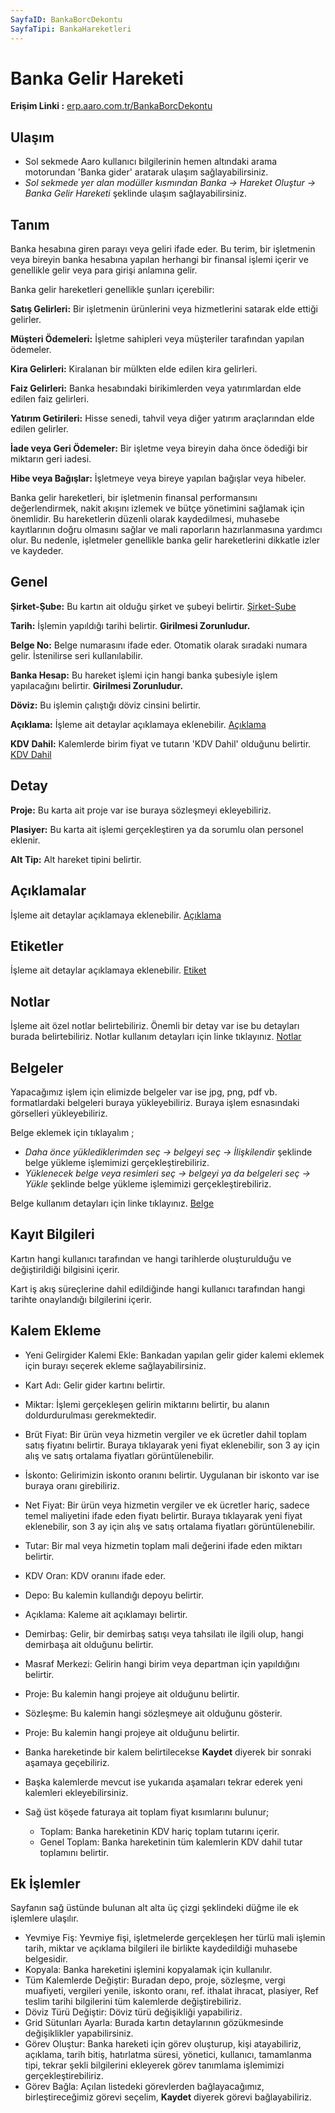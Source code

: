 ```yaml
---
SayfaID: BankaBorcDekontu
SayfaTipi: BankaHareketleri
---
```


# Banka Gelir Hareketi

**Erişim Linki :** [erp.aaro.com.tr/BankaBorcDekontu](erp.aaro.com.tr/BankaBorcDekontu)

## Ulaşım

- Sol sekmede Aaro kullanıcı bilgilerinin hemen altındaki arama motorundan 'Banka gider' aratarak ulaşım sağlayabilirsiniz.
- *Sol sekmede yer alan modüller kısmından Banka -> Hareket Oluştur -> Banka Gelir Hareketi* şeklinde ulaşım sağlayabilirsiniz.

## Tanım

Banka hesabına giren parayı veya geliri ifade eder. 
Bu terim, bir işletmenin veya bireyin banka hesabına yapılan herhangi bir finansal işlemi içerir ve genellikle gelir veya para girişi anlamına gelir.

Banka gelir hareketleri genellikle şunları içerebilir:

**Satış Gelirleri:** Bir işletmenin ürünlerini veya hizmetlerini satarak elde ettiği gelirler.

**Müşteri Ödemeleri:** İşletme sahipleri veya müşteriler tarafından yapılan ödemeler.

**Kira Gelirleri:** Kiralanan bir mülkten elde edilen kira gelirleri.

**Faiz Gelirleri:** Banka hesabındaki birikimlerden veya yatırımlardan elde edilen faiz gelirleri.

**Yatırım Getirileri:** Hisse senedi, tahvil veya diğer yatırım araçlarından elde edilen gelirler.

**İade veya Geri Ödemeler:** Bir işletme veya bireyin daha önce ödediği bir miktarın geri iadesi.

**Hibe veya Bağışlar:** İşletmeye veya bireye yapılan bağışlar veya hibeler.

Banka gelir hareketleri, bir işletmenin finansal performansını değerlendirmek, nakit akışını izlemek ve bütçe yönetimini sağlamak için önemlidir. 
Bu hareketlerin düzenli olarak kaydedilmesi, muhasebe kayıtlarının doğru olmasını sağlar ve mali raporların hazırlanmasına yardımcı olur. 
Bu nedenle, işletmeler genellikle banka gelir hareketlerini dikkatle izler ve kaydeder.

## Genel
 
**Şirket-Şube:** Bu kartın ait olduğu şirket ve şubeyi belirtir. [Şirket-Şube](../TemelOzellikler/SirketSubeHareket.md)

**Tarih:** İşlemin yapıldığı tarihi belirtir. **Girilmesi Zorunludur.**

**Belge No:** Belge numarasını ifade eder. Otomatik olarak sıradaki numara gelir. İstenilirse seri kullanılabilir.

**Banka Hesap:** Bu hareket işlemi için hangi banka şubesiyle işlem yapılacağını belirtir. 
**Girilmesi Zorunludur.**

**Döviz:** Bu işlemin çalıştığı döviz cinsini belirtir.

**Açıklama:** İşleme ait detaylar açıklamaya eklenebilir. [Açıklama](../TemelOzellikler/Aciklama.md)

**KDV Dahil:** Kalemlerde birim fiyat ve tutarın 'KDV Dahil' olduğunu belirtir. [KDV Dahil](../TemelOzellikler/KDVdahil.md)

## Detay

**Proje:** Bu karta ait proje var ise buraya sözleşmeyi ekleyebiliriz.

**Plasiyer:** Bu karta ait işlemi gerçekleştiren ya da sorumlu olan personel eklenir.

**Alt Tip:** Alt hareket tipini belirtir.

## Açıklamalar

İşleme ait detaylar açıklamaya eklenebilir. [Açıklama](../TemelOzellikler/Aciklama.md)

## Etiketler

İşleme ait detaylar açıklamaya eklenebilir. [Etiket](../TemelOzellikler/Etiketler.md)

## Notlar 

İşleme ait özel notlar belirtebiliriz. 
Önemli bir detay var ise bu detayları burada belirtebiliriz.
Notlar kullanım detayları için linke tıklayınız. [Notlar](../TemelOzellikler/Notlar.md)

## Belgeler

Yapacağımız işlem için elimizde belgeler var ise jpg, png, pdf vb. formatlardaki belgeleri buraya yükleyebiliriz.
Buraya işlem esnasındaki görselleri yükleyebiliriz.

Belge eklemek için tıklayalım ;

- *Daha önce yüklediklerimden seç -> belgeyi seç -> İlişkilendir* şeklinde belge yükleme işlemimizi gerçekleştirebiliriz.
- *Yüklenecek belge veya resimleri seç -> belgeyi ya da belgeleri seç -> Yükle* şeklinde belge yükleme işlemimizi gerçekleştirebiliriz.

Belge kullanım detayları için linke tıklayınız. [Belge](../TemelOzellikler/Belgeler.md)

## Kayıt Bilgileri

Kartın hangi kullanıcı tarafından ve hangi tarihlerde oluşturulduğu ve değiştirildiği bilgisini içerir.

Kart iş akış süreçlerine dahil edildiğinde hangi kullanıcı tarafından hangi tarihte onaylandığı bilgilerini içerir. 

## Kalem Ekleme

- Yeni Gelirgider Kalemi Ekle: Bankadan yapılan gelir gider kalemi eklemek için burayı seçerek ekleme sağlayabilirsiniz.

- Kart Adı: Gelir gider kartını belirtir.
- Miktar: İşlemi gerçekleşen gelirin miktarını belirtir, bu alanın doldurdurulması gerekmektedir.
- Brüt Fiyat: Bir ürün veya hizmetin vergiler ve ek ücretler dahil toplam satış fiyatını belirtir. 
	Buraya tıklayarak yeni fiyat eklenebilir, son 3 ay için alış ve satış ortalama fiyatları görüntülenebilir.
- İskonto: Gelirimizin iskonto oranını belirtir. Uygulanan bir iskonto var ise buraya oranı girebiliriz.
- Net Fiyat: Bir ürün veya hizmetin vergiler ve ek ücretler hariç, sadece temel maliyetini ifade eden fiyatı belirtir. 
	Buraya tıklayarak yeni fiyat eklenebilir, son 3 ay için alış ve satış ortalama fiyatları görüntülenebilir.
- Tutar: Bir mal veya hizmetin toplam mali değerini ifade eden miktarı belirtir. 
- KDV Oran: KDV oranını ifade eder.
- Depo: Bu kalemin kullandığı depoyu belirtir.
- Açıklama: Kaleme ait açıklamayı belirtir.
- Demirbaş: Gelir, bir demirbaş satışı veya tahsilatı ile ilgili olup, hangi demirbaşa ait olduğunu belirtir.
- Masraf Merkezi: Gelirin hangi birim veya departman için yapıldığını belirtir.
- Proje: Bu kalemin hangi projeye ait olduğunu belirtir.
- Sözleşme: Bu kalemin hangi sözleşmeye ait olduğunu gösterir.
- Proje: Bu kalemin hangi projeye ait olduğunu belirtir.

- Banka hareketinde bir kalem belirtilecekse **Kaydet** diyerek bir sonraki aşamaya geçebiliriz.
- Başka kalemlerde mevcut ise yukarıda aşamaları tekrar ederek yeni kalemleri ekleyebilirsiniz.

- Sağ üst köşede faturaya ait toplam fiyat kısımlarını bulunur;
	- Toplam: Banka hareketinin KDV hariç toplam tutarını içerir.
	- Genel Toplam: Banka hareketinin tüm kalemlerin KDV dahil tutar toplamını belirtir.

## Ek İşlemler

 Sayfanın sağ üstünde bulunan alt alta üç çizgi şeklindeki düğme ile ek işlemlere ulaşılır.
- Yevmiye Fiş: Yevmiye fişi, işletmelerde gerçekleşen her türlü mali işlemin tarih, miktar ve açıklama bilgileri ile birlikte kaydedildiği muhasebe belgesidir.
- Kopyala: Banka hareketini işlemini kopyalamak için kullanılır.
- Tüm Kalemlerde Değiştir: Buradan depo, proje, sözleşme, vergi muafiyeti, vergileri yenile, iskonto oranı, ref. ithalat ihracat, plasiyer, Ref teslim tarihi bilgilerini tüm kalemlerde değiştirebiliriz.
- Döviz Türü Değiştir: Döviz türü değişikliği yapabiliriz.
- Grid Sütunları Ayarla: Burada kartın detaylarının gözükmesinde değişiklikler yapabilirsiniz.
- Görev Oluştur: Banka hareketi için görev oluşturup, kişi atayabiliriz, açıklama, tarih bitiş, hatırlatma süresi, yönetici, kullanıcı, tamamlanma tipi, tekrar şekli bilgilerini ekleyerek görev tanımlama işlemimizi gerçekleştirebiliriz.
- Görev Bağla: Açılan listedeki görevlerden bağlayacağımız, birleştireceğimiz görevi seçelim, **Kaydet** diyerek görevi bağlayabiliriz.


